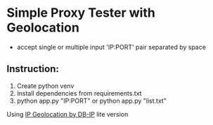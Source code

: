 # Simple Proxy Tester with Geolocation

- accept single or multiple input 'IP:PORT' pair separated by space

## Instruction:

1. Create python venv
2. Install dependencies from requirements.txt
3. python app.py "IP:PORT" or python app.py "list.txt"

Using [IP Geolocation by DB-IP](https://db-ip.com) lite version